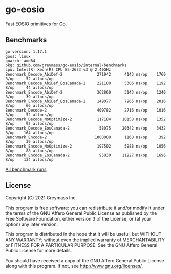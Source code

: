 go-eosio
========

Fast EOSIO primitives for Go.


Benchmarks
----------

```
go version: 1.17.1
goos: linux
goarch: amd64
pkg: github.com/greymass/go-eosio/internal/benchmarks
cpu: Intel(R) Xeon(R) CPU E5-2673 v3 @ 2.40GHz
Benchmark_Decode_AbiDef-2               271942	    4143 ns/op	  1760 B/op	    52 allocs/op
Benchmark_Decode_AbiDef_EosCanada-2     221100	    5306 ns/op	  1192 B/op	    44 allocs/op
Benchmark_Encode_AbiDef-2               362860	    3143 ns/op	  1240 B/op	    39 allocs/op
Benchmark_Encode_AbiDef_EosCanada-2     149077	    7965 ns/op	  2016 B/op	    66 allocs/op
Benchmark_Decode-2                      409782	    2716 ns/op	  1016 B/op	    52 allocs/op
Benchmark_Decode_NoOptimize-2           117184	   10158 ns/op	  1352 B/op	    92 allocs/op
Benchmark_Decode_EosCanada-2             58075	   20342 ns/op	  3432 B/op	   164 allocs/op
Benchmark_Encode-2                     1000000	    1160 ns/op	   392 B/op	    39 allocs/op
Benchmark_Encode_NoOptimize-2           197502	    5988 ns/op	  1056 B/op	    88 allocs/op
Benchmark_Encode_EosCanada-2             95030	   11927 ns/op	  1696 B/op	   134 allocs/op
```

[All benchmark runs](https://github.com/greymass/go-eosio/actions/workflows/benchmark.yml)


License
-------

Copyright (C) 2021  Greymass Inc.

This program is free software: you can redistribute it and/or modify
it under the terms of the GNU Affero General Public License as published by
the Free Software Foundation, either version 3 of the License, or
(at your option) any later version.

This program is distributed in the hope that it will be useful,
but WITHOUT ANY WARRANTY; without even the implied warranty of
MERCHANTABILITY or FITNESS FOR A PARTICULAR PURPOSE.  See the
GNU Affero General Public License for more details.

You should have received a copy of the GNU Affero General Public License
along with this program.  If not, see <http://www.gnu.org/licenses/>.
